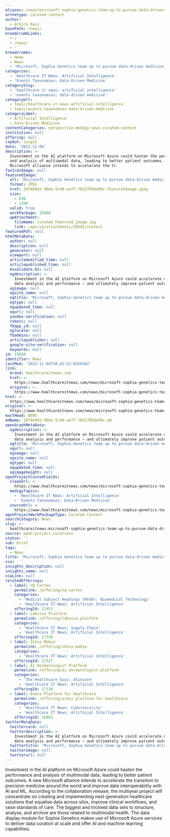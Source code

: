 ```yaml
---
aliases: /news/microsoft-sophia-genetics-team-up-to-pursue-data-driven-medicine
archetype: curated-content
author:
  - Athira Ravi
basePath: /news/
breadcrumbLinks:
  - /
  - /news/
  - ''
breadcrumbs:
  - Home
  - News
  - 'Microsoft, Sophia Genetics team up to pursue data-driven medicine'
categories:
  - 'Healthcare IT News: Artificial Intelligence'
  - 'Events Taxonomies: Data-Driven Medicine'
categorySlug:
  - 'healthcare it news: artificial intelligence'
  - 'events taxonomies: data-driven medicine'
categoryUrl:
  - topic/healthcare-it-news-artificial-intelligence
  - topic/events-taxonomies-data-driven-medicine
categoryLabel:
  - Artificial Intelligence
  - Data-Driven Medicine
contentCategories: netspective-medigy-news-curated-content
institution: null
offering: null
layOut: single
date: '2022-11-04'
description: >-
  Investment in the AI platform on Microsoft Azure could hasten the performance
  and analysis of multimodal data, leading to better patient outcomes. A new
  Microsoft alliance intends to accelerate the tr
favIconImage: null
featuredImage:
  alt: 'Microsoft, Sophia Genetics team up to pursue data-driven medicine'
  format: JPEG
  href: 28f4b9d2-d9da-5c49-ae7f-70327058e99c-featuredImage.jpeg
  size:
    - 630
    - 1200
  valid: true
  workPackage: 15668
  wpAttachment:
    fileName: Curated_Featured_Image.jpg
    link: /api/v3/attachments/28592/content
featuredPdf: null
htmlMetaData:
  author: null
  description: null
  generator: null
  viewport: null
  articlemodified_time: null
  articlepublished_time: null
  msvalidate.01: null
  ogdescription: >-
    Investment in the AI platform on Microsoft Azure could accelerate multimodal
    data analysis and performance – and ultimately improve patient outcomes.
  ogimage: null
  ogsite_name: null
  ogtitle: 'Microsoft, Sophia Genetics team up to pursue data-driven medicine'
  ogtype: null
  ogupdated_time: null
  ogurl: null
  yandex-verification: null
  robots: null
  fbapp_id: null
  oglocale: null
  fbadmins: null
  articlepublisher: null
  google-site-verification: null
  keywords: null
id: 15668
identifier: News
lastMod: '2022-11-04T10:42:21.835030Z'
link:
  brand: healthcareitnews.com
  href: >-
    https://www.healthcareitnews.com/news/microsoft-sophia-genetics-team-drive-data-driven-medicine
  original: >-
    https://www.healthcareitnews.com/news/microsoft-sophia-genetics-team-drive-data-driven-medicine
href: >-
  https://www.healthcareitnews.com/news/microsoft-sophia-genetics-team-drive-data-driven-medicine
original: >-
  https://www.healthcareitnews.com/news/microsoft-sophia-genetics-team-drive-data-driven-medicine
mastHead: NEWS
mdName: 28f4b9d2-d9da-5c49-ae7f-70327058e99c.md
openGraphMetaData:
  ogdescription: >-
    Investment in the AI platform on Microsoft Azure could accelerate multimodal
    data analysis and performance – and ultimately improve patient outcomes.
  ogtitle: 'Microsoft, Sophia Genetics team up to pursue data-driven medicine'
  ogurl: null
  ogimage: null
  ogsite_name: null
  ogtype: null
  ogupdated_time: null
  ogimageheight: null
openProjectCustomFields:
  cleanUrl: >-
    https://www.healthcareitnews.com/news/microsoft-sophia-genetics-team-drive-data-driven-medicine
  medigyTopics:
    - 'Healthcare IT News: Artificial Intelligence'
    - 'Events Taxonomies: Data-Driven Medicine'
  sourceUrl: >-
    https://www.healthcareitnews.com/news/microsoft-sophia-genetics-team-drive-data-driven-medicine
openProjectWorkPackageType: Curated Content
searchCategory: News
slug: >-
  healthcareitnews-microsoft-sophia-genetics-team-up-to-pursue-data-driven-medicine
source: open-project-curations
status: ''
sub: brief
tags:
  - News
title: 'Microsoft, Sophia Genetics team up to pursue data-driven medicine'
via: ' '
insights_description: null
insights_name: null
viaLink: null
relatedOfferings:
  - label: nQ Cortex
    permalink: /offering/nq-cortex
    categories:
      - 'Medical Subject Headings (MeSH): Biomedical Technology'
      - 'Healthcare IT News: Artificial Intelligence'
    offeringId: 17453
  - label: Labviva Platform
    permalink: /offering/labviva-platform
    categories:
      - 'Healthcare IT News: Supply Chain'
      - 'Healthcare IT News: Artificial Intelligence'
    offeringId: 17330
  - label: Iktos Makya
    permalink: /offering/iktos-makya
    categories:
      - 'Healthcare IT News: Artificial Intelligence'
    offeringId: 17327
  - label: AI Dermatologist Platform
    permalink: /offering/ai-dermatologist-platform
    categories:
      - 'The Healthcare Guys: Skincare'
      - 'Healthcare IT News: Artificial Intelligence'
    offeringId: 17130
  - label: Armis Platform for Healthcare
    permalink: /offering/armis-platform-for-healthcare
    categories:
      - 'Healthcare IT News: Cybersecurity'
      - 'Healthcare IT News: Artificial Intelligence'
    offeringId: 16865
twitterMetaData:
  twittercard: null
  twitterdescription: >-
    Investment in the AI platform on Microsoft Azure could accelerate multimodal
    data analysis and performance – and ultimately improve patient outcomes.
  twittertitle: 'Microsoft, Sophia Genetics team up to pursue data-driven medicine'
  twitterimage: null
  twitterurl: null
---
```

<p>Investment in the AI platform on Microsoft Azure could hasten the performance and analysis of multimodal data, leading to better patient outcomes. A new Microsoft alliance intends to accelerate the transition to precision medicine around the world and improve data interoperability with AI and ML. According to the collaboration release, the multiyear project will concentrate on creating and implementing next-generation healthcare solutions that equalise data across silos, improve clinical workflows, and raise standards of care. The biggest and trickiest data sets to structure, analyse, and archive are those related to multimodal health. The data display module for Sophia Genetics makes use of Microsoft Azure services to deliver data curation at scale and offer AI and machine learning capabilities.</p>